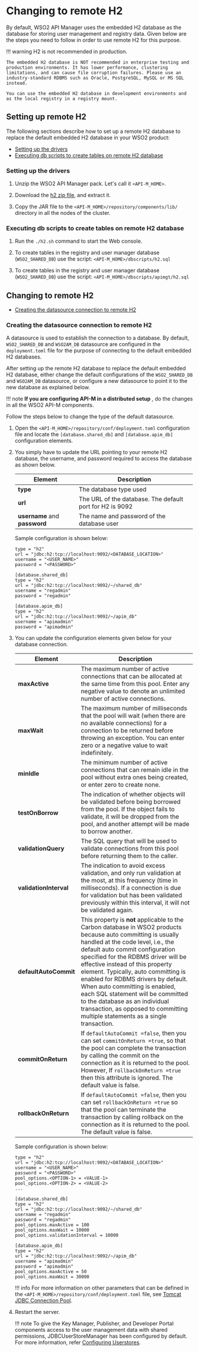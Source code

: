 # Changing to remote H2

By default, WSO2 API Manager uses the embedded H2 database as the database for storing user management and registry data. Given below are the steps you need to follow in order to use remote H2 for this purpose.

!!! warning
    H2 is not recommended in production.
    
    The embedded H2 database is NOT recommended in enterprise testing and production environments. It has lower performance, clustering limitations, and can cause file corruption failures. Please use an industry-standard RDBMS such as Oracle, PostgreSQL, MySQL or MS SQL instead.
    
    You can use the embedded H2 database in development environments and as the local registry in a registry mount.

## Setting up remote H2

The following sections describe how to set up a remote H2 database to replace the default embedded H2 database in your WSO2 product:

-   [Setting up the drivers](#setting-up-the-drivers)
-   [Executing db scripts to create tables on remote H2 database](#executing-db-scripts-to-create-tables-on-remote-h2-database)

### Setting up the drivers

1.  Unzip the WSO2 API Manager pack. Let's call it `<API-M_HOME>`.

1.  Download the [h2 zip file](http://www.h2database.com/html/download.html), and extract it.

1.  Copy the JAR file to the `<API-M_HOME>/repository/components/lib/` directory in all the nodes of the cluster.

### Executing db scripts to create tables on remote H2 database

1.  Run the `./h2.sh` command to start the Web console.

1.  To create tables in the registry and user manager database (`WSO2_SHARED_DB`) use the script: `<API-M_HOME>/dbscripts/h2.sql`

1.  To create tables in the registry and user manager database (`WSO2_SHARED_DB`) use the script: `<API-M_HOME>/dbscripts/apimgt/h2.sql`


## Changing to remote H2

-   [Creating the datasource connection to remote H2](#creating-the-datasource-connection-to-remote-h2)

### Creating the datasource connection to remote H2

A datasource is used to establish the connection to a database. By default, `WSO2_SHARED_DB` and `WSO2AM_DB` datasource are configured in the `deployment.toml` file for the purpose of connecting to the default embedded H2 databases.

After setting up the remote H2 database to replace the default embedded H2 database, either change the default configurations of the `WSO2_SHARED_DB` and `WSO2AM_DB` datasource, or configure a new datasource to point it to the new database as explained below.

!!! note
    **If you are configuring API-M in a distributed setup** , do the changes in all the WSO2 API-M components.

Follow the steps below to change the type of the default datasource.

1.  Open the `<API-M_HOME>/repository/conf/deployment.toml` configuration file and locate the `[database.shared_db]` and `[database.apim_db]` configuration elements.

1.  You simply have to update the URL pointing to your remote H2 database, the username, and password required to access the database as shown below.

    | Element                       | Description                                                 |
    |-------------------------------|-------------------------------------------------------------|
    | **type**                      | The database type used                                      |
    | **url**                       | The URL of the database. The default port for H2 is 9092    |
    | **username** and **password** | The name and password of the database user                  |

    Sample configuration is shown below:

    ``` tab="Format"
    type = "h2"
    url = "jdbc:h2:tcp://localhost:9092/<DATABASE_LOCATION>"
    username = "<USER_NAME>"
    password = "<PASSWORD>"
    ```

    ``` tab="Example"
    [database.shared_db]
    type = "h2"
    url = "jdbc:h2:tcp://localhost:9092/~/shared_db"
    username = "regadmin"
    password = "regadmin"

    [database.apim_db]
    type = "h2"
    url = "jdbc:h2:tcp://localhost:9092/~/apim_db"
    username = "apimadmin"
    password = "apimadmin"
    ```

1.  You can update the configuration elements given below for your database connection.

    | Element                | Description                                                                                                                                                                                                                                                                                                                                  |
    |------------------------|----------------------------------------------------------------------------------------------------------------------------------------------------------------------------------------------------------------------------------------------------------------------------------------------------------------------------------------------|
    | **maxActive**          | The maximum number of active connections that can be allocated at the same time from this pool. Enter any negative value to denote an unlimited number of active connections.                                                                                                                                                                |
    | **maxWait**            | The maximum number of milliseconds that the pool will wait (when there are no available connections) for a connection to be returned before throwing an exception. You can enter zero or a negative value to wait indefinitely.                                                                                                              |
    | **minIdle**            | The minimum number of active connections that can remain idle in the pool without extra ones being created, or enter zero to create none.                                                                                                                                                                                                    |
    | **testOnBorrow**       | The indication of whether objects will be validated before being borrowed from the pool. If the object fails to validate, it will be dropped from the pool, and another attempt will be made to borrow another.                                                                                                                              |
    | **validationQuery**    | The SQL query that will be used to validate connections from this pool before returning them to the caller.                                                                                                                                                                                                                                  |
    | **validationInterval** | The indication to avoid excess validation, and only run validation at the most, at this frequency (time in milliseconds). If a connection is due for validation but has been validated previously within this interval, it will not be validated again.                                                                                      |
    | **defaultAutoCommit**  | This property is **not** applicable to the Carbon database in WSO2 products because auto committing is usually handled at the code level, i.e., the default auto commit configuration specified for the RDBMS driver will be effective instead of this property element. Typically, auto committing is enabled for RDBMS drivers by default. When auto committing is enabled, each SQL statement will be committed to the database as an individual transaction, as opposed to committing multiple statements as a single transaction.|                                                              
    | **commitOnReturn**     | If `defaultAutoCommit =false`, then you can set `commitOnReturn =true`, so that the pool can complete the transaction by calling the commit on the connection as it is returned to the pool. However, If `rollbackOnReturn =true` then this attribute is ignored. The default value is false.|
    | **rollbackOnReturn**   | If `defaultAutoCommit =false`, then you can set `rollbackOnReturn =true` so that the pool can terminate the transaction by calling rollback on the connection as it is returned to the pool. The default value is false.|

    Sample configuration is shown below:
    
    ``` tab="Format"
    type = "h2"
    url = "jdbc:h2:tcp://localhost:9092/<DATABASE_LOCATION>"
    username = "<USER_NAME>"
    password = "<PASSWORD>"
    pool_options.<OPTION-1> = <VALUE-1>
    pool_options.<OPTION-2> = <VALUE-2>
    ...
    ```

    ``` tab="Example"
    [database.shared_db]
    type = "h2"
    url = "jdbc:h2:tcp://localhost:9092/~/shared_db"
    username = "regadmin"
    password = "regadmin"
    pool_options.maxActive = 100
    pool_options.maxWait = 10000
    pool_options.validationInterval = 10000

    [database.apim_db]
    type = "h2"
    url = "jdbc:h2:tcp://localhost:9092/~/apim_db"
    username = "apimadmin"
    password = "apimadmin"
    pool_options.maxActive = 50
    pool_options.maxWait = 30000
    ```

    !!! info
        For more information on other parameters that can be defined in the `<API-M_HOME>/repository/conf/deployment.toml` file, see [Tomcat JDBC Connection Pool](http://tomcat.apache.org/tomcat-7.0-doc/jdbc-pool.html#Tomcat_JDBC_Enhanced_Attributes).

1. Restart the server.

    !!! note
        To give the Key Manager, Publisher, and Developer Portal components access to the user management data with shared permissions, JDBCUserStoreManager has been configured by default. For more information, refer [Configuring Userstores]({{base_path}}/Administer/ProductAdministration/ManagingUsersAndRoles/ManagingUserStores/ConfigurePrimaryUserStore/configuring-a-jdbc-user-store).